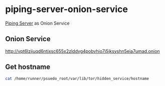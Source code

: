 # piping-server-onion-service

[Piping Server](https://github.com/nwtgck/piping-server) as Onion Service

## Onion Service

<http://vpt6lzjiuqd6ntjxsc655x2zlddvg4pobvhio7j5jksyshn5eia7umad.onion>

## Get hostname

```bash
cat /home/runner/psuedo_root/var/lib/tor/hidden_service/hostname
```
